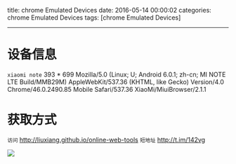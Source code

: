 title: chrome Emulated Devices
date: 2016-05-14 00:00:02
categories: chrome Emulated Devices
tags: [chrome Emulated Devices]

---

# 设备信息
`xiaomi note` 393 * 699
Mozilla/5.0 (Linux; U; Android 6.0.1; zh-cn; MI NOTE LTE Build/MMB29M) AppleWebKit/537.36 (KHTML, like Gecko) Version/4.0 Chrome/46.0.2490.85 Mobile Safari/537.36 XiaoMi/MiuiBrowser/2.1.1 


# 获取方式
`访问` http://liuxiang.github.io/online-web-tools
`短地址` http://t.im/142vg

![](http://qr.api.cli.im/qr?data=http%253A%252F%252Fliuxiang.github.io%252Fonline-web-tools%252F&level=H&transparent=false&bgcolor=%23ffffff&forecolor=%23000000&blockpixel=12&marginblock=1&logourl=&size=280&kid=cliim&key=b116ecafc357e6fd36a95f69b009e891)

<!-- more -->